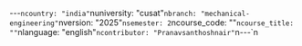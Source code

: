 ﻿---`ncountry: "india"`nuniversity: "cusat"`nbranch: "mechanical-engineering"`nversion: "2025"`nsemester: 2`ncourse_code: ""`ncourse_title: ""`nlanguage: "english"`ncontributor: "Pranavsanthoshnair"`n---`n
